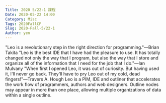 ```yaml
---
Title: 2020 5/22-1 課程
Date: 2020-05-22 14:00
Category: Misc
Tags: 2020FallCP
Slug: 2020-Fall-5/22-1
Author: yen
---
```


"Leo is a revolutionary step in the right direction for programming."―Brian Takita
"Leo is the best IDE that I have had the pleasure to use. It has totally changed not only the way that I program, but also the way that I store and organize all of the information that I need for the job that I do."―Ian Mulvany
"When first I opened Leo, it was out of curiosity. But having used it, I'll never go back. They'll have to pry Leo out of my cold, dead fingers!"―Travers A. Hough
Leo is a PIM, IDE and outliner that accelerates the work flow of programmers, authors and web designers. Outline nodes may appear in more than one place, allowing multiple organizations of data within a single outline.